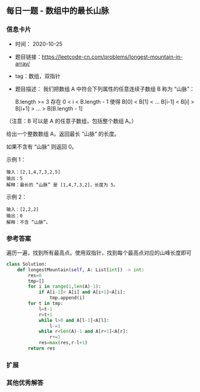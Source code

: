 ## 每日一题 - 数组中的最长山脉
### 信息卡片 

- 时间： 2020-10-25
- 题目链接：https://leetcode-cn.com/problems/longest-mountain-in-array/
- tag：数组，双指针
- 题目描述：
我们把数组 A 中符合下列属性的任意连续子数组 B 称为 “山脉”：

    B.length >= 3
    存在 0 < i < B.length - 1 使得 B[0] < B[1] < ... B[i-1] < B[i] > B[i+1] > ... > B[B.length - 1]

（注意：B 可以是 A 的任意子数组，包括整个数组 A。）

给出一个整数数组 A，返回最长 “山脉” 的长度。

如果不含有 “山脉” 则返回 0。

 

示例 1：

    输入：[2,1,4,7,3,2,5]
    输出：5
    解释：最长的 “山脉” 是 [1,4,7,3,2]，长度为 5。

示例 2：

    输入：[2,2,2]
    输出：0
    解释：不含 “山脉”。





### 参考答案

遍历一遍，找到所有最高点。使用双指针，找到每个最高点对应的山峰长度即可
```python
class Solution:
    def longestMountain(self, A: List[int]) -> int:
        res=0
        tmp=[]
        for i in range(1,len(A)-1):
            if A[i-1]< A[i] and A[i+1]<A[i]:
                tmp.append(i)
        for t in tmp:
            l=t-1
            r=t+1
            while l>0 and A[l-1]<A[l]:
                l-=1
            while r<len(A)-1 and A[r+1]<A[r]:
                r+=1
            res=max(res,r-l+1)
        return res
```

### 扩展

### 其他优秀解答 





